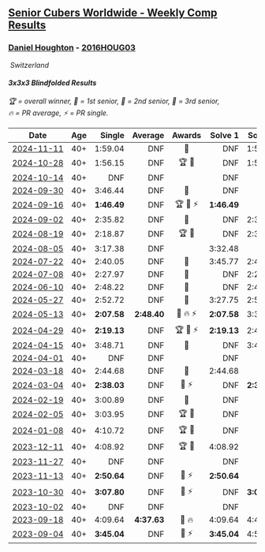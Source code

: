 <style>table {white-space: nowrap;}</style>
<link rel="stylesheet" type="text/css" href="/scw-comp/css/flags.css" />

## [Senior Cubers Worldwide - Weekly Comp Results](/scw-comp/results/)
### [Daniel Houghton](README.md) - [2016HOUG03](https://www.worldcubeassociation.org/persons/2016HOUG03?event=333bf)

<i class="flag flag-CH" />&nbsp;Switzerland

#### 3x3x3 Blindfolded Results

<span style="white-space: nowrap;">🏆 = overall winner</span>, <span style="white-space: nowrap;">🥇 = 1st senior</span>, <span style="white-space: nowrap;">🥈 = 2nd senior</span>, <span style="white-space: nowrap;">🥉 = 3rd senior</span>, <span style="white-space: nowrap;">🔥 = PR average</span>, <span style="white-space: nowrap;">⚡ = PR single</span>.

| Date | Age | Single | Average | Awards | Solve 1 | Solve 2 | Solve 3 | Video |
| :--: | :--: | --: | --: | :--: | --: | --: | --: | :-- |
| [2024-11-11](../../results/2024-11-11/333bf.md) | 40+ | 1:59.04 | DNF | 🥈 | DNF | 1:59.04 | DNF | [Desktop](https://www.facebook.com/events/1990691201411524/permalink/2000200953793882) / [Mobile](https://m.facebook.com/events/1990691201411524?view=permalink&id=2000200953793882) |
| [2024-10-28](../../results/2024-10-28/333bf.md) | 40+ | 1:56.15 | DNF | 🏆 🥇 | DNF | 1:56.15 | 2:32.14 | [Desktop](https://www.facebook.com/events/955936316357414/permalink/959024039381975) / [Mobile](https://m.facebook.com/events/955936316357414?view=permalink&id=959024039381975) |
| [2024-10-14](../../results/2024-10-14/333bf.md) | 40+ | DNF | DNF |  | DNF | DNF | DNF | [Desktop](https://www.facebook.com/events/844597247519001/permalink/847734327205293) / [Mobile](https://m.facebook.com/events/844597247519001?view=permalink&id=847734327205293) |
| [2024-09-30](../../results/2024-09-30/333bf.md) | 40+ | 3:46.44 | DNF | 🥉 | DNF | DNF | 3:46.44 | [Desktop](https://www.facebook.com/events/1277054103468955/permalink/1286337359207296) / [Mobile](https://m.facebook.com/events/1277054103468955?view=permalink&id=1286337359207296) |
| [2024-09-16](../../results/2024-09-16/333bf.md) | 40+ | **1:46.49** | DNF | 🏆 🥇 ⚡ | **1:46.49** | DNF | DNS | [Desktop](https://www.facebook.com/events/838621045098189/permalink/842175531409407) / [Mobile](https://m.facebook.com/events/838621045098189?view=permalink&id=842175531409407) |
| [2024-09-02](../../results/2024-09-02/333bf.md) | 40+ | 2:35.82 | DNF | 🥉 | DNF | 2:35.82 | DNF | [Desktop](https://www.facebook.com/events/1009228074235878/permalink/1012273607264658) / [Mobile](https://m.facebook.com/events/1009228074235878?view=permalink&id=1012273607264658) |
| [2024-08-19](../../results/2024-08-19/333bf.md) | 40+ | 2:18.87 | DNF | 🏆 🥇 | DNF | 2:35.25 | 2:18.87 | [Desktop](https://www.facebook.com/events/808901778065834/permalink/812056727750339) / [Mobile](https://m.facebook.com/events/808901778065834?view=permalink&id=812056727750339) |
| [2024-08-05](../../results/2024-08-05/333bf.md) | 40+ | 3:17.38 | DNF |  | 3:32.48 | DNF | 3:17.38 | [Desktop](https://www.facebook.com/events/910621581085877/permalink/914904287324273) / [Mobile](https://m.facebook.com/events/910621581085877?view=permalink&id=914904287324273) |
| [2024-07-22](../../results/2024-07-22/333bf.md) | 40+ | 2:40.05 | DNF | 🥈 | 3:45.77 | 2:40.05 | DNF | [Desktop](https://www.facebook.com/events/1178365719879226/permalink/1186269082422223) / [Mobile](https://m.facebook.com/events/1178365719879226?view=permalink&id=1186269082422223) |
| [2024-07-08](../../results/2024-07-08/333bf.md) | 40+ | 2:27.97 | DNF | 🥈 | DNF | 2:27.97 | 3:12.60 | [Desktop](https://www.facebook.com/events/1446099522937900/permalink/1454182532129599) / [Mobile](https://m.facebook.com/events/1446099522937900?view=permalink&id=1454182532129599) |
| [2024-06-10](../../results/2024-06-10/333bf.md) | 40+ | 2:48.22 | DNF | 🥈 | DNF | 2:48.22 | 3:13.11 | [Desktop](https://www.facebook.com/events/3671827413056432/permalink/3681617508744089) / [Mobile](https://m.facebook.com/events/3671827413056432?view=permalink&id=3681617508744089) |
| [2024-05-27](../../results/2024-05-27/333bf.md) | 40+ | 2:52.72 | DNF | 🥈 | 3:27.75 | 2:52.72 | DNF | [Desktop](https://www.facebook.com/events/475143954967359/permalink/483002427514845) / [Mobile](https://m.facebook.com/events/475143954967359?view=permalink&id=483002427514845) |
| [2024-05-13](../../results/2024-05-13/333bf.md) | 40+ | **2:07.58** | **2:48.40** | 🥉 🔥 ⚡ | **2:07.58** | 3:38.50 | 2:39.12 | [Desktop](https://www.facebook.com/events/979227970272757/permalink/983957519799802) / [Mobile](https://m.facebook.com/events/979227970272757?view=permalink&id=983957519799802) |
| [2024-04-29](../../results/2024-04-29/333bf.md) | 40+ | **2:19.13** | DNF | 🏆 🥇 ⚡ | **2:19.13** | 2:42.33 | DNF | [Desktop](https://www.facebook.com/events/1164980848276214/permalink/1171549654286000) / [Mobile](https://m.facebook.com/events/1164980848276214?view=permalink&id=1171549654286000) |
| [2024-04-15](../../results/2024-04-15/333bf.md) | 40+ | 3:48.71 | DNF | 🥉 | DNF | 3:48.71 | DNF | [Desktop](https://www.facebook.com/events/1083392669419994/permalink/1086538832438711) / [Mobile](https://m.facebook.com/events/1083392669419994?view=permalink&id=1086538832438711) |
| [2024-04-01](../../results/2024-04-01/333bf.md) | 40+ | DNF | DNF |  | DNF | DNF | DNF | [Desktop](https://www.facebook.com/events/1075936833483182/permalink/1080697276340471) / [Mobile](https://m.facebook.com/events/1075936833483182?view=permalink&id=1080697276340471) |
| [2024-03-18](../../results/2024-03-18/333bf.md) | 40+ | 2:44.68 | DNF | 🥉 | 2:44.68 | DNF | DNF | [Desktop](https://www.facebook.com/events/1325086664835212/permalink/1329645527712659) / [Mobile](https://m.facebook.com/events/1325086664835212?view=permalink&id=1329645527712659) |
| [2024-03-04](../../results/2024-03-04/333bf.md) | 40+ | **2:38.03** | DNF | 🥈 ⚡ | DNF | **2:38.03** | DNF | [Desktop](https://www.facebook.com/events/7047318028712556/permalink/7077620195682339) / [Mobile](https://m.facebook.com/events/7047318028712556?view=permalink&id=7077620195682339) |
| [2024-02-19](../../results/2024-02-19/333bf.md) | 40+ | 3:00.89 | DNF | 🥉 | DNF | DNF | 3:00.89 | [Desktop](https://www.facebook.com/events/737259708472058/permalink/741183691412993) / [Mobile](https://m.facebook.com/events/737259708472058?view=permalink&id=741183691412993) |
| [2024-02-05](../../results/2024-02-05/333bf.md) | 40+ | 3:03.95 | DNF | 🏆 🥇 | DNF | DNF | 3:03.95 | [Desktop](https://www.facebook.com/events/402762158875937/permalink/406789871806499) / [Mobile](https://m.facebook.com/events/402762158875937?view=permalink&id=406789871806499) |
| [2024-01-08](../../results/2024-01-08/333bf.md) | 40+ | 4:10.72 | DNF | 🏆 🥇 | DNF | DNF | 4:10.72 | [Desktop](https://www.facebook.com/events/6766717713436597/permalink/6817516968356671) / [Mobile](https://m.facebook.com/events/6766717713436597?view=permalink&id=6817516968356671) |
| [2023-12-11](../../results/2023-12-11/333bf.md) | 40+ | 4:08.92 | DNF | 🏆 🥇 | 4:08.92 | DNF | DNF | [Desktop](https://www.facebook.com/events/1071675940681847/permalink/1076070100242431) / [Mobile](https://m.facebook.com/events/1071675940681847?view=permalink&id=1076070100242431) |
| [2023-11-27](../../results/2023-11-27/333bf.md) | 40+ | DNF | DNF |  | DNF | DNF | DNF | [Desktop](https://www.facebook.com/events/1406322769963909/permalink/1413245132605006) / [Mobile](https://m.facebook.com/events/1406322769963909?view=permalink&id=1413245132605006) |
| [2023-11-13](../../results/2023-11-13/333bf.md) | 40+ | **2:50.64** | DNF | 🥉 ⚡ | **2:50.64** | DNF | DNF | [Desktop](https://www.facebook.com/events/359802903179092/permalink/362818886210827) / [Mobile](https://m.facebook.com/events/359802903179092?view=permalink&id=362818886210827) |
| [2023-10-30](../../results/2023-10-30/333bf.md) | 40+ | **3:07.80** | DNF | 🥉 ⚡ | DNF | **3:07.80** | DNF | [Desktop](https://www.facebook.com/events/1030519728373871/permalink/1035029887922855) / [Mobile](https://m.facebook.com/events/1030519728373871?view=permalink&id=1035029887922855) |
| [2023-10-02](../../results/2023-10-02/333bf.md) | 40+ | DNF | DNF |  | DNF | DNF | DNF | [Desktop](https://www.facebook.com/events/838872687904576/permalink/844813480643830) / [Mobile](https://m.facebook.com/events/838872687904576?view=permalink&id=844813480643830) |
| [2023-09-18](../../results/2023-09-18/333bf.md) | 40+ | 4:09.64 | **4:37.63** | 🥈 🔥 | 4:09.64 | 4:41.20 | 5:02.04 | [Desktop](https://www.facebook.com/events/268121109391896/permalink/270566835813990) / [Mobile](https://m.facebook.com/events/268121109391896?view=permalink&id=270566835813990) |
| [2023-09-04](../../results/2023-09-04/333bf.md) | 40+ | **3:45.04** | DNF | 🥈 ⚡ | **3:45.04** | 4:53.00 | DNF | [Desktop](https://www.facebook.com/events/629375342596936/permalink/633633732171097) / [Mobile](https://m.facebook.com/events/629375342596936?view=permalink&id=633633732171097) |


<!-- Global site tag (gtag.js) - Google Analytics -->
<script async src="https://www.googletagmanager.com/gtag/js?id=UA-86348435-3"></script>
<script>window.dataLayer = window.dataLayer || []; function gtag() {dataLayer.push(arguments);} gtag('js', new Date()); gtag('config', 'UA-86348435-3');</script>
